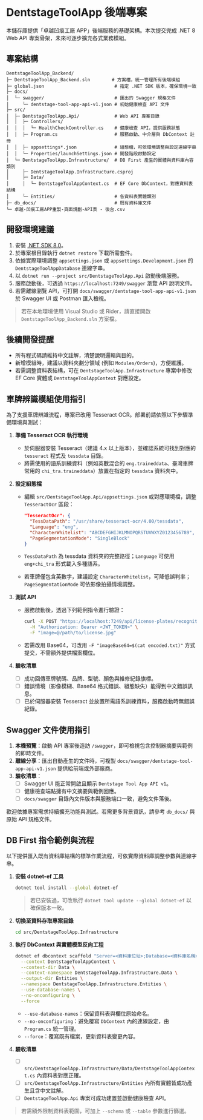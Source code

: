 # DentstageToolApp 後端專案

本儲存庫提供「卓越凹痕工廠 APP」後端服務的基礎架構。本次提交完成 .NET 8 Web API 專案骨架，未來可逐步擴充各式業務模組。

## 專案結構

```
DentstageToolApp_Backend/
├─ DentstageToolApp_Backend.sln        # 方案檔，統一管理所有後端模組
├─ global.json                          # 指定 .NET SDK 版本，確保環境一致
├─ docs/
│  └─ swagger/                          # 匯出的 Swagger 規格文件
│     └─ dentstage-tool-app-api-v1.json # 初始健康檢查 API 文件
├─ src/
│  ├─ DentstageToolApp.Api/             # Web API 專案目錄
│  │  ├─ Controllers/
│  │  │  └─ HealthCheckController.cs    # 健康檢查 API，提供服務狀態
│  │  ├─ Program.cs                     # 服務啟動、中介層與 DbContext 註冊
│  │  ├─ appsettings*.json              # 組態檔，可依環境調整與設定連線字串
│  │  └─ Properties/launchSettings.json # 開發階段啟動設定
│  └─ DentstageToolApp.Infrastructure/  # DB First 產生的實體與資料庫內容類別
│     ├─ DentstageToolApp.Infrastructure.csproj
│     ├─ Data/
│     │  └─ DentstageToolAppContext.cs  # EF Core DbContext，對應資料表結構
│     └─ Entities/                      # 各資料表實體類別
├─ db_docs/                             # 既有資料庫文件
└─ 卓越-凹痕工廠APP重製-頁面規劃-API表 - 後台.csv
```

## 開發環境建議

1. 安裝 [.NET SDK 8.0](https://dotnet.microsoft.com/download/dotnet/8.0)。
2. 於專案根目錄執行 `dotnet restore` 下載所需套件。
3. 依據實際環境調整 `appsettings.json` 或 `appsettings.Development.json` 的 `DentstageToolAppDatabase` 連線字串。
4. 以 `dotnet run --project src/DentstageToolApp.Api` 啟動後端服務。
5. 服務啟動後，可透過 `https://localhost:7249/swagger` 瀏覽 API 說明文件。
6. 若需離線瀏覽 API，可打開 `docs/swagger/dentstage-tool-app-api-v1.json` 於 Swagger UI 或 Postman 匯入檢視。

> 若在本地環境使用 Visual Studio 或 Rider，請直接開啟 `DentstageToolApp_Backend.sln` 方案檔。

## 後續開發提醒

- 所有程式碼請維持中文註解，清楚說明邏輯與目的。
- 新增模組時，建議以資料夾劃分領域 (例如 `Modules/Orders`)，方便維護。
- 若需調整資料表結構，可在 `DentstageToolApp.Infrastructure` 專案中修改 EF Core 實體或 `DentstageToolAppContext` 對應設定。

## 車牌辨識模組使用指引

為了支援車牌辨識流程，專案已改用 Tesseract OCR。部署前請依照以下步驟準備環境與測試：

1. **準備 Tesseract OCR 執行環境**
   - 於伺服器安裝 Tesseract（建議 4.x 以上版本），並確認系統可找到對應的 `tesseract` 程式及 `tessdata` 目錄。
   - 將需使用的語系訓練資料（例如英數混合的 `eng.traineddata`、臺灣車牌常用的 `chi_tra.traineddata`）放置在指定的 `tessdata` 資料夾中。

2. **設定組態檔**
   - 編輯 `src/DentstageToolApp.Api/appsettings.json` 或對應環境檔，調整 `TesseractOcr` 區段：

     ```json
     "TesseractOcr": {
       "TessDataPath": "/usr/share/tesseract-ocr/4.00/tessdata",
       "Language": "eng",
       "CharacterWhitelist": "ABCDEFGHIJKLMNOPQRSTUVWXYZ0123456789",
       "PageSegmentationMode": "SingleBlock"
     }
     ```

   - `TessDataPath` 為 tessdata 資料夾的完整路徑；`Language` 可使用 `eng+chi_tra` 形式載入多種語系。
   - 若車牌僅包含英數字，建議設定 `CharacterWhitelist`，可降低誤判率；`PageSegmentationMode` 可依影像拍攝情境調整。

3. **測試 API**
   - 服務啟動後，透過下列範例指令進行驗證：

     ```bash
     curl -X POST "https://localhost:7249/api/license-plates/recognitions" \
       -H "Authorization: Bearer <JWT_TOKEN>" \
       -F "image=@/path/to/license.jpg"
     ```

   - 若需改用 Base64，可改用 `-F "imageBase64=$(cat encoded.txt)"` 方式提交，不需額外提供檔案欄位。

4. **驗收清單**
   - [ ] 成功回傳車牌號碼、品牌、型號、顏色與維修紀錄旗標。
   - [ ] 錯誤情境（影像模糊、Base64 格式錯誤、組態缺失）能得到中文錯誤訊息。
   - [ ] 已於伺服器安裝 Tesseract 並放置所需語系訓練資料，服務啟動時無錯誤紀錄。

## Swagger 文件使用指引

1. **本機預覽**：啟動 API 專案後造訪 `/swagger`，即可檢視包含控制器摘要與範例的即時文件。
2. **離線分享**：匯出自動產生的文件時，可複製 `docs/swagger/dentstage-tool-app-api-v1.json` 提供給前端或外部廠商。
3. **驗收清單**：
   - [ ] Swagger UI 能正常開啟且顯示 `Dentstage Tool App API v1`。
   - [ ] 健康檢查端點擁有中文摘要與範例回應。
   - [ ] `docs/swagger` 目錄內文件版本與服務端口一致，避免文件落後。

歡迎依據專案需求持續擴充功能與測試。若需更多背景資訊，請參考 `db_docs/` 與原始 API 規格文件。

## DB First 指令範例與流程

以下提供匯入既有資料庫結構的標準作業流程，可依實際資料庫調整參數與連線字串。

1. **安裝 dotnet-ef 工具**
   ```bash
   dotnet tool install --global dotnet-ef
   ```
   > 若已安裝過，可改執行 `dotnet tool update --global dotnet-ef` 以確保版本一致。

2. **切換至資料存取專案目錄**
   ```bash
   cd src/DentstageToolApp.Infrastructure
   ```

3. **執行 DbContext 與實體模型反向工程**
   ```bash
   dotnet ef dbcontext scaffold "Server=<資料庫位址>;Database=<資料庫名稱>;User Id=<帳號>;Password=<密碼>;TrustServerCertificate=True;" Microsoft.EntityFrameworkCore.SqlServer \
     --context DentstageToolAppContext \
     --context-dir Data \
     --context-namespace DentstageToolApp.Infrastructure.Data \
     --output-dir Entities \
     --namespace DentstageToolApp.Infrastructure.Entities \
     --use-database-names \
     --no-onconfiguring \
     --force
   ```
   - `--use-database-names`：保留資料表與欄位原始命名。
   - `--no-onconfiguring`：避免覆寫 `DbContext` 內的連線設定，由 `Program.cs` 統一管理。
   - `--force`：覆寫既有檔案，更新資料表變更內容。

4. **驗收清單**
   - [ ] `src/DentstageToolApp.Infrastructure/Data/DentstageToolAppContext.cs` 內資料表對應正確。
   - [ ] `src/DentstageToolApp.Infrastructure/Entities` 內所有實體皆成功產生且含中文註解。
   - [ ] `DentstageToolApp.Api` 專案可成功建置並啟動健康檢查 API。

> 若需額外限制資料表範圍，可加上 `--schema` 或 `--table` 參數進行篩選。
